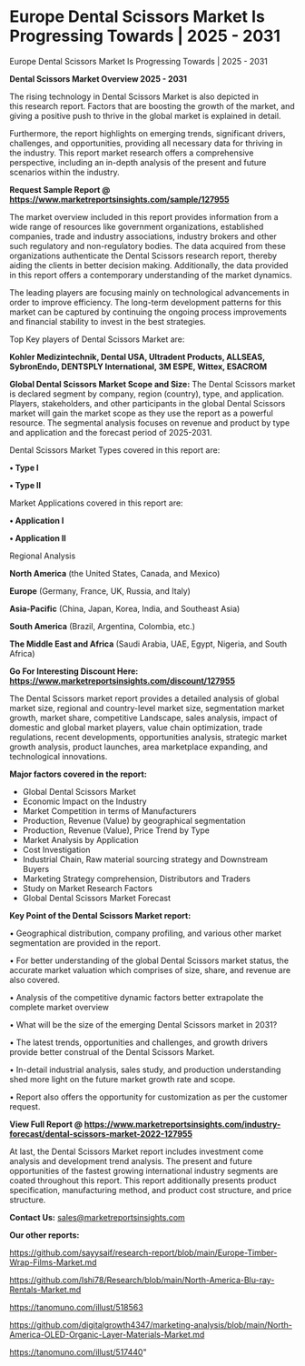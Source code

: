 # Europe Dental Scissors Market Is Progressing Towards | 2025 - 2031
Europe Dental Scissors Market Is Progressing Towards | 2025 - 2031

<Strong> Dental Scissors Market Overview 2025 - 2031</strong>

The rising technology in Dental Scissors Market is also depicted in this research report. Factors that are boosting the growth of the market, and giving a positive push to thrive in the global market is explained in detail.

Furthermore, the report highlights on emerging trends, significant drivers, challenges, and opportunities, providing all necessary data for thriving in the industry. This report market research offers a comprehensive perspective, including an in-depth analysis of the present and future scenarios within the industry.

<strong>Request Sample Report @ <a href=https://www.marketreportsinsights.com/sample/127955>https://www.marketreportsinsights.com/sample/127955</a></strong>

The market overview included in this report provides information from a wide range of resources like government organizations, established companies, trade and industry associations, industry brokers and other such regulatory and non-regulatory bodies. The data acquired from these organizations authenticate the Dental Scissors research report, thereby aiding the clients in better decision making. Additionally, the data provided in this report offers a contemporary understanding of the market dynamics.

The leading players are focusing mainly on technological advancements in order to improve efficiency. The long-term development patterns for this market can be captured by continuing the ongoing process improvements and financial stability to invest in the best strategies.

Top Key players of Dental Scissors Market are:

<strong>Kohler Medizintechnik, Dental USA, Ultradent Products, ALLSEAS, SybronEndo, DENTSPLY International, 3M ESPE, Wittex, ESACROM</strong>

<strong><b>Global Dental Scissors Market Scope and Size:</b></strong>
The Dental Scissors market is declared segment by company, region (country), type, and application. Players, stakeholders, and other participants in the global Dental Scissors market will gain the market scope as they use the report as a powerful resource. The segmental analysis focuses on revenue and product by type and application and the forecast period of 2025-2031.

Dental Scissors Market Types covered in this report are:

<strong>• Type I

• Type II</strong>

Market Applications covered in this report are:

<strong>• Application I

• Application II</strong> 

Regional Analysis

<strong>North America</strong> (the United States, Canada, and Mexico)

<strong>Europe</strong> (Germany, France, UK, Russia, and Italy)

<strong>Asia-Pacific</strong> (China, Japan, Korea, India, and Southeast Asia)

<strong>South America</strong> (Brazil, Argentina, Colombia, etc.)

<strong>The Middle East and Africa</strong> (Saudi Arabia, UAE, Egypt, Nigeria, and South Africa)

<strong>Go For Interesting Discount Here: <a href=https://www.marketreportsinsights.com/discount/127955>https://www.marketreportsinsights.com/discount/127955</a></strong>

The Dental Scissors market report provides a detailed analysis of global market size, regional and country-level market size, segmentation market growth, market share, competitive Landscape, sales analysis, impact of domestic and global market players, value chain optimization, trade regulations, recent developments, opportunities analysis, strategic market growth analysis, product launches, area marketplace expanding, and technological innovations.

<strong><b>Major factors covered in the report:</b></strong>
<ul>
  <li>Global Dental Scissors Market </li>
  <li>Economic Impact on the Industry</li>
  <li>Market Competition in terms of Manufacturers</li>
  <li>Production, Revenue (Value) by geographical segmentation</li>
  <li>Production, Revenue (Value), Price Trend by Type</li>
  <li>Market Analysis by Application</li>
  <li>Cost Investigation</li>
  <li>Industrial Chain, Raw material sourcing strategy and Downstream Buyers</li>
  <li>Marketing Strategy comprehension, Distributors and Traders</li>
  <li>Study on Market Research Factors</li>
  <li>Global Dental Scissors Market Forecast</li>
</ul>

<strong><b>Key Point of the Dental Scissors Market report:</b></strong>

• Geographical distribution, company profiling, and various other market segmentation are provided in the report.

• For better understanding of the global Dental Scissors market status, the accurate market valuation which comprises of size, share, and revenue are also covered.

• Analysis of the competitive dynamic factors better extrapolate the complete market overview

• What will be the size of the emerging Dental Scissors market in 2031?

• The latest trends, opportunities and challenges, and growth drivers provide better construal of the Dental Scissors Market.

• In-detail industrial analysis, sales study, and production understanding shed more light on the future market growth rate and scope.

• Report also offers the opportunity for customization as per the customer request.

<strong><b>View Full Report @ <a href=https://www.marketreportsinsights.com/industry-forecast/dental-scissors-market-2022-127955>https://www.marketreportsinsights.com/industry-forecast/dental-scissors-market-2022-127955</a></b></strong>


At last, the Dental Scissors Market report includes investment come analysis and development trend analysis. The present and future opportunities of the fastest growing international industry segments are coated throughout this report. This report additionally presents product specification, manufacturing method, and product cost structure, and price structure.

<strong>Contact Us:</strong>
sales@marketreportsinsights.com

<strong>Our other reports:</strong>

<a href=https://github.com/sayysaif/research-report/blob/main/Europe-Timber-Wrap-Films-Market.md>https://github.com/sayysaif/research-report/blob/main/Europe-Timber-Wrap-Films-Market.md</a>

<a href=https://github.com/Ishi78/Research/blob/main/North-America-Blu-ray-Rentals-Market.md>https://github.com/Ishi78/Research/blob/main/North-America-Blu-ray-Rentals-Market.md</a>

<a href=https://tanomuno.com/illust/518563>https://tanomuno.com/illust/518563</a>

<a href=https://github.com/digitalgrowth4347/marketing-analysis/blob/main/North-America-OLED-Organic-Layer-Materials-Market.md>https://github.com/digitalgrowth4347/marketing-analysis/blob/main/North-America-OLED-Organic-Layer-Materials-Market.md</a>

<a href=https://tanomuno.com/illust/517440>https://tanomuno.com/illust/517440</a>"
